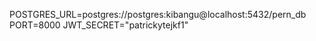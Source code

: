POSTGRES_URL=postgres://postgres:kibangu@localhost:5432/pern_db
PORT=8000
JWT_SECRET="patrickytejkf1"